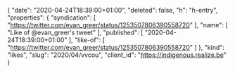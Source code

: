 {
  "date": "2020-04-24T18:39:00+01:00",
  "deleted": false,
  "h": "h-entry",
  "properties": {
    "syndication": [
      "https://twitter.com/evan_greer/status/1253507806390558720"
    ],
    "name": [
      "Like of @evan_greer's tweet"
    ],
    "published": [
      "2020-04-24T18:39:00+01:00"
    ],
    "like-of": [
      "https://twitter.com/evan_greer/status/1253507806390558720"
    ]
  },
  "kind": "likes",
  "slug": "2020/04/vvcou",
  "client_id": "https://indigenous.realize.be"
}
